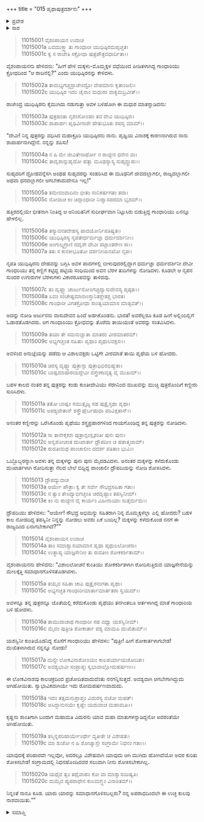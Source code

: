 +++
title = "015 ಪೃಥಾಪುತ್ರದರ್ಶನಃ"
+++

<details><summary>ಪ್ರವೇಶ</summary>


।।   ಓಂ ಓಂ ನಮೋ ನಾರಾಯಣಾಯ।।   ಶ್ರೀ ವೇದವ್ಯಾಸಾಯ ನಮಃ ।।

ಶ್ರೀ ಕೃಷ್ಣದ್ವೈಪಾಯನ ವೇದವ್ಯಾಸ ವಿರಚಿತ  

**ಶ್ರೀ ಮಹಾಭಾರತ**

**ಸ್ತ್ರೀ ಪರ್ವ**

**ಸ್ತ್ರೀ ಪರ್ವ**

**ಅಧ್ಯಾಯ 15**

</details>

<details><summary>ಸಾರ</summary>

ತನಗೆ ನಮಸ್ಕರಿಸಲು ಬಾಗಿದ್ದ ಯುಧಿಷ್ಠಿರನ ಅಂಗುಷ್ಠಗಳನ್ನು ತನ್ನ ಕಣ್ಪಟ್ಟಿಯ ಸಂಧಿಯಿಂದ ಗಾಂಧಾರಿಯು ನೋಡಲು ಅವನ ಅಂಗುಷ್ಠಗಳು ವಿಕಾರರೂಪವನ್ನು ತಾಳಿದುದು (1-8). ಕುಂತಿಯು ತನ್ನ ಮಕ್ಕಳು ಮತ್ತು ದ್ರೌಪದಿಯನ್ನು ಸಂದರ್ಶಿಸಿ ರೋದಿಸಿ, ಅವರನ್ನು ಸಂತವಿಸಿದುದು (9-14). ಗಾಂಧಾರಿಯೂ ದ್ರೌಪದಿಯನ್ನು ಸಂತವಿಸಿದುದು (15-20).


</details>



> 11015001 ವೈಶಂಪಾಯನ ಉವಾಚ  
11015001a ಏವಮುಕ್ತ್ವಾ ತು ಗಾಂಧಾರೀ ಯುಧಿಷ್ಠಿರಮಪೃಚ್ಚತ।  
11015001c ಕ್ವ ಸ ರಾಜೇತಿ ಸಕ್ರೋಧಾ ಪುತ್ರಪೌತ್ರವಧಾರ್ದಿತಾ।।

ವೈಶಂಪಾಯನನು ಹೇಳಿದನು: “ಹೀಗೆ ಹೇಳಿ ಮಕ್ಕಳು-ಮೊಮ್ಮಕ್ಕಳ ವಧೆಯಿಂದ ಪೀಡಿತಳಾಗಿದ್ದ ಗಾಂಧಾರಿಯು ಕ್ರೋಧದಿಂದ “ಆ ರಾಜನೆಲ್ಲಿ?” ಎಂದು ಯುಧಿಷ್ಠಿರನನ್ನು ಕೇಳಿದಳು.

> 11015002a ತಾಮಭ್ಯಗಚ್ಚದ್ರಾಜೇಂದ್ರೋ ವೇಪಮಾನಃ ಕೃತಾಂಜಲಿಃ।  
11015002c ಯುಧಿಷ್ಠಿರ ಇದಂ ಚೈನಾಂ ಮಧುರಂ ವಾಕ್ಯಮಬ್ರವೀತ್।।

ರಾಜೇಂದ್ರ ಯುಧಿಷ್ಠಿರನು ಕೈಮುಗಿದು ನಡುಗುತ್ತಾ ಅವಳ ಬಳಿಹೋಗಿ ಈ ಮಧುರ ಮಾತನ್ನಾಡಿದನು:

> 11015003a ಪುತ್ರಹಂತಾ ನೃಶಂಸೋಽಹಂ ತವ ದೇವಿ ಯುಧಿಷ್ಠಿರಃ।  
11015003c ಶಾಪಾರ್ಹಃ ಪೃಥಿವೀನಾಶೇ ಹೇತುಭೂತಃ ಶಪಸ್ವ ಮಾಮ್।।

“ದೇವೀ! ನಿನ್ನ ಪುತ್ರರನ್ನು ವಧಿಸಿದ ಮಹಾಕ್ರೂರಿ ಯುಧಿಷ್ಠಿರನು ನಾನು. ಪೃಥ್ವಿಯ ವಿನಾಶಕ್ಕೆ ಕಾರಣನಾಗಿರುವ ನಾನು ಶಾಪಾರ್ಹನಾಗಿದ್ದೇನೆ. ನನ್ನನ್ನು ಶಪಿಸು!

> 11015004a ನ ಹಿ ಮೇ ಜೀವಿತೇನಾರ್ಥೋ ನ ರಾಜ್ಯೇನ ಧನೇನ ವಾ।  
11015004c ತಾದೃಶಾನ್ಸುಹೃದೋ ಹತ್ವಾ ಮೂಢಸ್ಯಾಸ್ಯ ಸುಹೃದ್ದ್ರುಹಃ।।

ಸುಹೃದರಿಗೆ ದ್ರೋಹವನ್ನೆಸಗಿ ಅಂಥಹ ಸುಹೃದರನ್ನು ಸಂಹರಿಸಿದ ಈ ಮೂಢನಿಗೆ ಜೀವದಲ್ಲಾಗಲೀ, ರಾಜ್ಯದಲ್ಲಾಗಲೀ ಅಥವಾ ಧನದಲ್ಲಾಗಲೀ ಆಗಬೇಕಾದುದೇನೂ ಇಲ್ಲ!”

> 11015005a ತಮೇವಂವಾದಿನಂ ಭೀತಂ ಸಂನಿಕರ್ಷಗತಂ ತದಾ।  
11015005c ನೋವಾಚ ಕಿಂ ಚಿದ್ಗಾಂಧಾರೀ ನಿಃಶ್ವಾಸಪರಮಾ ಭೃಶಮ್।।

ಹತ್ತಿರದಲ್ಲಿಯೇ ಭೀತನಾಗಿ ನಿಂತಿದ್ದ ಆ ಅನಿಂದಿತನಿಗೆ ಸುದೀರ್ಘವಾಗಿ ನಿಟ್ಟುಸಿರು ಬಿಡುತ್ತಿದ್ದ ಗಾಂಧಾರಿಯು ಏನನ್ನೂ ಹೇಳಲಿಲ್ಲ.

> 11015006a ತಸ್ಯಾವನತದೇಹಸ್ಯ ಪಾದಯೋರ್ನಿಪತಿಷ್ಯತಃ।  
11015006c ಯುಧಿಷ್ಠಿರಸ್ಯ ನೃಪತೇರ್ಧರ್ಮಜ್ಞಾ ಧರ್ಮದರ್ಶಿನೀ।।  
11015006e ಅಂಗುಲ್ಯಗ್ರಾಣಿ ದದೃಶೇ ದೇವೀ ಪಟ್ಟಾಂತರೇಣ ಸಾ।।  
11015007a ತತಃ ಸ ಕುನಕೀಭೂತೋ ದರ್ಶನೀಯನಖೋ ನೃಪಃ।

ನೃಪತಿ ಯುಧಿಷ್ಠಿರನು ದೇಹವನ್ನು ಬಗ್ಗಿಸಿ ಅವಳ ಪಾದಗಳಲ್ಲಿ ಬೀಳುವುದರಲ್ಲಿದ್ದಾಗ ಧರ್ಮಜ್ಞಾ ಧರ್ಮದರ್ಶಿನೀ ದೇವೀ ಗಾಂಧರಿಯು ತನ್ನ ಕಣ್ಣಿಗೆ ಕಟ್ಟಿದ್ದ ಪಟ್ಟಿಯ ಸಂಧಿಯಿಂದ ಅವನ ಬೆರಳ ತುದಿಗಳನ್ನು ನೋಡಿದಳು. ಕೂಡಲೇ ಆ ನೃಪನ ಸುಂದರ ಉಗುರುಗಳ ಬೆರಳುಗಳು ವಿಕಾರರೂಪವನ್ನು ತಾಳಿದವು.

> 11015007c ತಂ ದೃಷ್ಟ್ವಾ ಚಾರ್ಜುನೋಽಗಚ್ಚದ್ವಾಸುದೇವಸ್ಯ ಪೃಷ್ಠತಃ।।  
11015008a ಏವಂ ಸಂಚೇಷ್ಟಮಾನಾಂಸ್ತಾನಿತಶ್ಚೇತಶ್ಚ ಭಾರತ।  
11015008c ಗಾಂಧಾರೀ ವಿಗತಕ್ರೋಧಾ ಸಾಂತ್ವಯಾಮಾಸ ಮಾತೃವತ್।।

ಅದನ್ನು ನೋಡಿ ಅರ್ಜುನನು ವಾಸುದೇವನ ಹಿಂದೆ ಅಡಗಿಕೊಂಡನು. ಭಾರತ! ಅವರೆಲ್ಲರೂ ಕೂಡ ಹೀಗೆ ಅಲ್ಲಿಂದಿಲ್ಲಿಗೆ ಓಡಾಡತೊಡಗಿದರು. ಆಗ ಗಾಂಧಾರಿಯು ಕ್ರೋಧವನ್ನು ತೊರೆದು ತಾಯಿಯಂತೆ ಅವರನ್ನು ಸಂತವಿಸಿದಳು.

> 11015009a ತಯಾ ತೇ ಸಮನುಜ್ಞಾತಾ ಮಾತರಂ ವೀರಮಾತರಮ್।  
11015009c ಅಭ್ಯಗಚ್ಚಂತ ಸಹಿತಾಃ ಪೃಥಾಂ ಪೃಥುಲವಕ್ಷಸಃ।।

ಅವಳಿಂದ ಅನುಜ್ಞೆಯನ್ನು ಪಡೆದು ಆ ವಿಶಾಲವಕ್ಷರು ಒಟ್ಟಿಗೇ ವೀರಮಾತೆ ತಾಯಿ ಪೃಥೆಯ ಬಳಿ ಹೋದರು.

> 11015010a ಚಿರಸ್ಯ ದೃಷ್ಟ್ವಾ ಪುತ್ರಾನ್ಸಾ ಪುತ್ರಾಧಿಭಿರಭಿಪ್ಲುತಾ।  
11015010c ಬಾಷ್ಪಮಾಹಾರಯದ್ದೇವೀ ವಸ್ತ್ರೇಣಾವೃತ್ಯ ವೈ ಮುಖಮ್।।

ಬಹಳ ಕಾಲದ ನಂತರ ತನ್ನ ಪುತ್ರರನ್ನು ಕಂಡು ಕುಂತೀದೇವಿಯು ಸೆರಗಿನಿಂದ ಮುಖವನ್ನು ಮುಚ್ಚಿ ಪುತ್ರರೊಂದಿಗೆ ಕಣ್ಣೀರು ಸುರಿಸಿದಳು.

> 11015011a ತತೋ ಬಾಷ್ಪಂ ಸಮುತ್ಸೃಜ್ಯ ಸಹ ಪುತ್ರೈಸ್ತಥಾ ಪೃಥಾ।  
11015011c ಅಪಶ್ಯದೇತಾನ್ ಶಸ್ತ್ರೌಘೈರ್ಬಹುಧಾ ಪರಿವಿಕ್ಷತಾನ್।।

ಅನಂತರ ಕಣ್ಣೀರನ್ನು ಒರೆಸಿಕೊಂಡು ಪೃಥೆಯು ಶಸ್ತ್ರಪ್ರಹಾರಗಳಿಂದ ಗಾಯಗೊಂಡಿದ್ದ ತನ್ನ ಪುತ್ರರನ್ನು ನೋಡಿದಳು.

> 11015012a ಸಾ ತಾನೇಕೈಕಶಃ ಪುತ್ರಾನ್ಸಂಸ್ಪೃಶಂತೀ ಪುನಃ ಪುನಃ।  
11015012c ಅನ್ವಶೋಚಂತ ದುಃಖಾರ್ತಾ ದ್ರೌಪದೀಂ ಚ ಹತಾತ್ಮಜಾಮ್।  
11015012e ರುದತೀಮಥ ಪಾಂಚಾಲೀಂ ದದರ್ಶ ಪತಿತಾಂ ಭುವಿ।।

ಒಬ್ಬೊಬ್ಬರನ್ನಾಗಿ ಅವಳು ತನ್ನ ಮಕ್ಕಳನ್ನು ಪುನಃ ಪುನಃ ಮೈದಡವಿದಳು. ಅನಂತರ ಮಕ್ಕಳನ್ನು ಕಳೆದುಕೊಂಡು ದುಃಖಾರ್ತಳಾಗಿ ರೋದಿಸುತ್ತಾ ನೆಲದ ಬೇಲೆ ಬಿದ್ದಿದ್ದ ಪಾಂಚಾಲೀ ದ್ರೌಪದಿಯನ್ನು ನೋಡಿ ಶೋಕಿಸಿದಳು.

> 11015013 ದ್ರೌಪದ್ಯುವಾಚ  
11015013a ಆರ್ಯೇ ಪೌತ್ರಾಃ ಕ್ವ ತೇ ಸರ್ವೇ ಸೌಭದ್ರಸಹಿತಾ ಗತಾಃ।  
11015013c ನ ತ್ವಾಂ ತೇಽದ್ಯಾಭಿಗಚ್ಚಂತಿ ಚಿರದೃಷ್ಟಾಂ ತಪಸ್ವಿನೀಮ್।  
11015013e ಕಿಂ ನು ರಾಜ್ಯೇನ ವೈ ಕಾರ್ಯಂ ವಿಹೀನಾಯಾಃ ಸುತೈರ್ಮಮ।।

ದ್ರೌಪದಿಯು ಹೇಳಿದಳು: “ಆರ್ಯೇ! ಸೌಭದ್ರ ಅಭಿಮನ್ಯು ಸಹಿತರಾಗಿ ನಿನ್ನ ಮೊಮ್ಮಕ್ಕಳೆಲ್ಲಾ ಎಲ್ಲಿ ಹೋದರು? ಬಹಳ ಕಾಲ ನೋಡದಿದ್ದ ತಪಸ್ವಿನೀ ನಿನ್ನನ್ನು ನೋಡಲು ಅವರು ಏಕೆ ಬಂದಿಲ್ಲ? ಮಕ್ಕಳನ್ನು ಕಳೆದುಕೊಂಡ ನನಗೆ ಈ ರಾಜ್ಯದಿಂದ ಏನಾಗಬೇಕಾಗಿದೆ?””

> 11015014 ವೈಶಂಪಾಯನ ಉವಾಚ  
11015014a ತಾಂ ಸಮಾಶ್ವಾಸಯಾಮಾಸ ಪೃಥಾ ಪೃಥುಲಲೋಚನಾ।  
11015014c ಉತ್ಥಾಪ್ಯ ಯಾಜ್ಞಸೇನೀಂ ತು ರುದತೀಂ ಶೋಕಕರ್ಶಿತಾಮ್।।

ವೈಶಂಪಾಯನನು ಹೇಳಿದನು: “ವಿಶಾಲಲೋಚನೆ ಕುಂತಿಯು ಶೋಕಕರ್ಶಿತಳಾಗಿ ರೋದಿಸುತ್ತಿರುವ ಯಾಜ್ಞಸೇನೆಯನ್ನು ಮೇಲಕ್ಕೆತ್ತಿ ಸಮಾಧಾನಗೊಳಿಸತೊಡಗಿದಳು.

> 11015015a ತಯೈವ ಸಹಿತಾ ಚಾಪಿ ಪುತ್ರೈರನುಗತಾ ಪೃಥಾ।  
11015015c ಅಭ್ಯಗಚ್ಚತ ಗಾಂಧಾರೀಮಾರ್ತಾಮಾರ್ತತರಾ ಸ್ವಯಮ್।।

ಅವಳನ್ನೂ ತನ್ನ ಪುತ್ರರನ್ನೂ ಜೊತೆಯಲ್ಲಿ ಕರೆದುಕೊಂಡು ಪೃಥೆಯು ತನಗಿಂತಲೂ ಆರ್ತಳಾಗಿದ್ದ ಮಾತೆ ಗಾಂಧಾರಿಯ ಬಳಿ ಹೋದಳು.

> 11015016a ತಾಮುವಾಚಾಥ ಗಾಂಧಾರೀ ಸಹ ವಧ್ವಾ ಯಶಸ್ವಿನೀಮ್।  
11015016c ಮೈವಂ ಪುತ್ರೀತಿ ಶೋಕಾರ್ತಾ ಪಶ್ಯ ಮಾಮಪಿ ದುಃಖಿತಾಮ್।।

ಯಶಸ್ವಿನೀ ಕುಂತಿಯೊಡನಿದ್ದ ಸೊಸೆಗೆ ಗಾಂಧಾರಿಯು ಹೇಳಿದಳು: “ಪುತ್ರೀ! ಹೀಗೆ ಶೋಕಾರ್ತಳಾಗಬೇಡ! ದುಃಖಿತಳಾಗಿರುವ ನನ್ನನ್ನೂ ನೋಡು!

> 11015017a ಮನ್ಯೇ ಲೋಕವಿನಾಶೋಽಯಂ ಕಾಲಪರ್ಯಾಯಚೋದಿತಃ।  
11015017c ಅವಶ್ಯಭಾವೀ ಸಂಪ್ರಾಪ್ತಃ ಸ್ವಭಾವಾಲ್ಲೋಮಹರ್ಷಣಃ।।

ಈ ಲೋಕವಿನಾಶವು ಕಾಲಚಕ್ರದಿಂದ ಪ್ರಚೋದಿತವಾದುದೆಂತು ನನಗನ್ನಿಸುತ್ತದೆ. ಅವಶ್ಯವಾಗಿ ಆಗಬೇಗಾಗಿದ್ದುದು ಆಗಿಹೋಯಿತು. ಸ್ವಾಭಾವಿಕವಾಗಿಯೇ ಇದು ರೋಮಹರ್ಷಣವಾದುದು.

> 11015018a ಇದಂ ತತ್ಸಮನುಪ್ರಾಪ್ತಂ ವಿದುರಸ್ಯ ವಚೋ ಮಹತ್।  
11015018c ಅಸಿದ್ಧಾನುನಯೇ ಕೃಷ್ಣೇ ಯದುವಾಚ ಮಹಾಮತಿಃ।।

ಕೃಷ್ಣನು ಶಾಂತಿಗಾಗಿ ಬಂದಾಗ ಮಹಾಮತಿ ವಿದುರನು ಯಾವ ಮಹಾ ಮಾತುಗಳನ್ನಾಡಿದ್ದನೋ ಅದರಂತೆಯೇ ಆಗಿಹೋಯಿತು.

> 11015019a ತಸ್ಮಿನ್ನಪರಿಹಾರ್ಯೇಽರ್ಥೇ ವ್ಯತೀತೇ ಚ ವಿಶೇಷತಃ।  
11015019c ಮಾ ಶುಚೋ ನ ಹಿ ಶೋಚ್ಯಾಸ್ತೇ ಸಂಗ್ರಾಮೇ ನಿಧನಂ ಗತಾಃ।।

ಯಾವುದಕ್ಕೆ ಪರಿಹಾರವೇ ಇಲ್ಲವೋ, ಅದರಲ್ಲೂ ವಿಶೇಷವಾಗಿ ಯಾವುದು ಆಗಿ ಮುಗಿದು ಹೋಗಿದೆಯೋ ಅದರ ಕುರಿತು ಶೋಕಿಸಬೇಡ! ಸಂಗ್ರಾಮದಲ್ಲಿ ನಿಧನಹೊಂದಿದವರ ಸಲುವಾಗಿ ನೀನು ಶೋಕಿಸಬೇಕಾಗಿಲ್ಲ.

> 11015020a ಯಥೈವ ತ್ವಂ ತಥೈವಾಹಂ ಕೋ ವಾ ಮಾಶ್ವಾಸಯಿಷ್ಯತಿ।  
11015020c ಮಮೈವ ಹ್ಯಪರಾಧೇನ ಕುಲಮಗ್ರ್ಯಂ ವಿನಾಶಿತಮ್।।

ನಿನ್ನಂತೆ ನಾನೂ ಕೂಡ. ಯಾರು ಯಾರನ್ನು ಸಮಾಧಾನಗೊಳಿಸಬಲ್ಲರು? ನನ್ನ ಅಪರಾಧದಿಂದಲೇ ಈ ಉಚ್ಛ ಕುಲವು ನಾಶವಾಯಿತು.””


<details><summary>ಸಮಾಪ್ತಿ</summary>

ಇತಿ ಶ್ರೀಮಹಾಭಾರತೇ ಸ್ತ್ರೀಪರ್ವಣಿ ಪೃಥಾಪುತ್ರದರ್ಶನೇ ಪಂಚದಶೋಽಧ್ಯಾಯಃ।।  
ಇದು ಶ್ರೀಮಹಾಭಾರತದಲ್ಲಿ ಸ್ತ್ರೀಪರ್ವದಲ್ಲಿ ಪೃಥಾಪುತ್ರದರ್ಶನ ಎನ್ನುವ ಹದಿನೈದನೇ ಅಧ್ಯಾಯವು.

</details>
